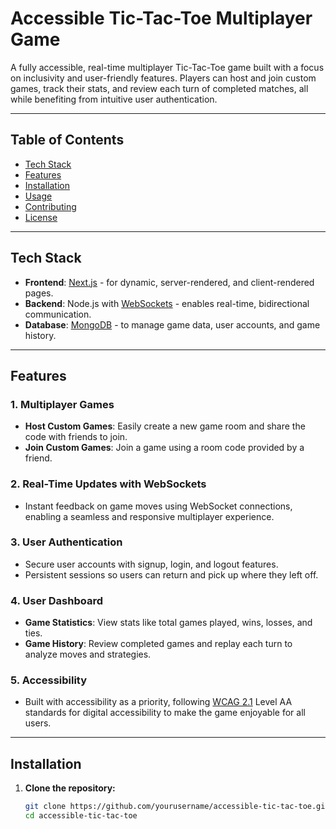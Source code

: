 # Accessible Tic-Tac-Toe Multiplayer Game

A fully accessible, real-time multiplayer Tic-Tac-Toe game built with a focus on inclusivity and user-friendly features. Players can host and join custom games, track their stats, and review each turn of completed matches, all while benefiting from intuitive user authentication.

---

## Table of Contents
- [Tech Stack](#tech-stack)
- [Features](#features)
- [Installation](#installation)
- [Usage](#usage)
- [Contributing](#contributing)
- [License](#license)

---

## Tech Stack

- **Frontend**: [Next.js](https://nextjs.org/) - for dynamic, server-rendered, and client-rendered pages.
- **Backend**: Node.js with [WebSockets](https://developer.mozilla.org/en-US/docs/Web/API/WebSockets_API) - enables real-time, bidirectional communication.
- **Database**: [MongoDB](https://www.mongodb.com/) - to manage game data, user accounts, and game history.

---

## Features

### 1. **Multiplayer Games**
   - **Host Custom Games**: Easily create a new game room and share the code with friends to join.
   - **Join Custom Games**: Join a game using a room code provided by a friend.

### 2. **Real-Time Updates with WebSockets**
   - Instant feedback on game moves using WebSocket connections, enabling a seamless and responsive multiplayer experience.

### 3. **User Authentication**
   - Secure user accounts with signup, login, and logout features.
   - Persistent sessions so users can return and pick up where they left off.

### 4. **User Dashboard**
   - **Game Statistics**: View stats like total games played, wins, losses, and ties.
   - **Game History**: Review completed games and replay each turn to analyze moves and strategies.

### 5. **Accessibility**
   - Built with accessibility as a priority, following [WCAG 2.1](https://www.w3.org/TR/WCAG21/) Level AA standards for digital accessibility to make the game enjoyable for all users.

---

## Installation

1. **Clone the repository:**
   ```bash
   git clone https://github.com/yourusername/accessible-tic-tac-toe.git
   cd accessible-tic-tac-toe
